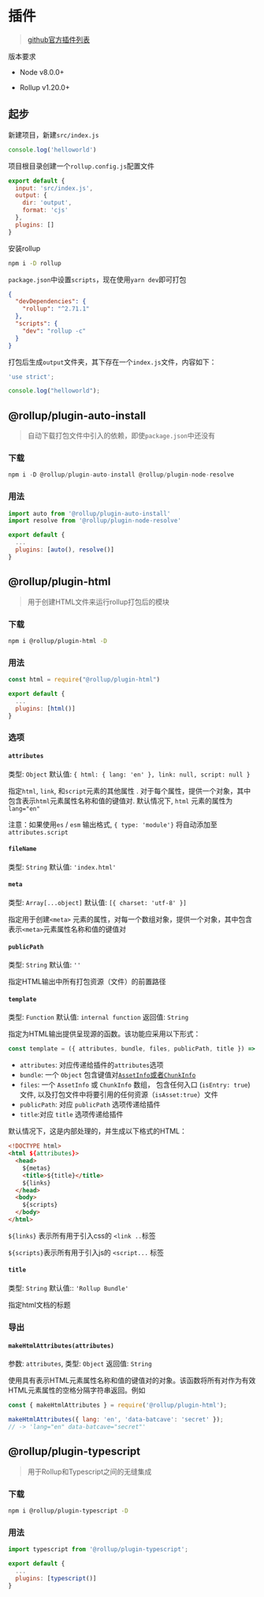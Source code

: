# 插件

> [github官方插件列表](https://github.com/rollup/plugins)

版本要求

- Node v8.0.0+

- Rollup v1.20.0+

## 起步

新建项目，新建`src/index.js`

```js
console.log('helloworld')
```

项目根目录创建一个`rollup.config.js`配置文件

```js
export default {
  input: 'src/index.js',
  output: {
    dir: 'output',
    format: 'cjs'
  },
  plugins: []
}
```

安装rollup

```sh
npm i -D rollup
```

`package.json`中设置`scripts`，现在使用`yarn dev`即可打包

```json
{
  "devDependencies": {
    "rollup": "^2.71.1"
  },
  "scripts": {
    "dev": "rollup -c"
  }
}
```

打包后生成`output`文件夹，其下存在一个`index.js`文件，内容如下：

```js
'use strict';

console.log("helloworld");
```

## @rollup/plugin-auto-install

> 自动下载打包文件中引入的依赖，即使`package.json`中还没有

### 下载

```js
npm i -D @rollup/plugin-auto-install @rollup/plugin-node-resolve
```

### 用法

```js
import auto from '@rollup/plugin-auto-install'
import resolve from '@rollup/plugin-node-resolve'

export default {
  ...
  plugins: [auto(), resolve()]
}
```

## @rollup/plugin-html

> 用于创建HTML文件来运行rollup打包后的模块

### 下载

```sh
npm i @rollup/plugin-html -D
```

### 用法

```js
const html = require("@rollup/plugin-html")

export default {
  ...
  plugins: [html()]
}
```

### 选项

#### `attributes`

类型: `Object`
默认值: `{ html: { lang: 'en' }, link: null, script: null }`

指定`html`, `link`, 和`script`元素的其他属性 . 对于每个属性，提供一个对象，其中包含表示`html`元素属性名称和值的键值对. 默认情况下,  `html` 元素的属性为 `lang="en"`

注意：如果使用`es` / `esm` 输出格式, `{ type: 'module'}` 将自动添加至`attributes.script`

#### `fileName`

类型: `String`
默认值: `'index.html'`

#### `meta`

类型: `Array[...object]`
默认值: `[{ charset: 'utf-8' }]`

指定用于创建`<meta>` 元素的属性，对每一个数组对象，提供一个对象，其中包含表示`<meta>`元素属性名称和值的键值对

#### `publicPath`

类型: `String`
默认值: `''`

指定HTML输出中所有打包资源（文件）的前置路径

#### `template`

类型: `Function`
默认值: `internal function` 返回值: `String`

指定为HTML输出提供呈现源的函数。该功能应采用以下形式：

```js
const template = ({ attributes, bundle, files, publicPath, title }) => { ... }
```

- `attributes`: 对应传递给插件的`attributes`选项
- `bundle`: 一个 `Object` 包含键值对[`AssetInfo`或者`ChunkInfo`](https://rollupjs.org/guide/en/#generatebundle)
- `files`: 一个 `AssetInfo` 或 `ChunkInfo` 数组， 包含任何入口 (`isEntry: true`) 文件, 以及打包文件中将要引用的任何资源（`isAsset:true`）文件
- `publicPath`: 对应 `publicPath` 选项传递给插件
- `title`:对应 `title` 选项传递给插件

默认情况下，这是内部处理的，并生成以下格式的HTML：

```html
<!DOCTYPE html>
<html ${attributes}>
  <head>
    ${metas}
    <title>${title}</title>
    ${links}
  </head>
  <body>
    ${scripts}
  </body>
</html>
```

 `${links}` 表示所有用于引入css的 `<link ..`标签

`${scripts}`表示所有用于引入js的 `<script...` 标签

#### `title`

类型: `String`
默认值:: `'Rollup Bundle'`

指定html文档的标题

### 导出

#### `makeHtmlAttributes(attributes)`

参数: `attributes`, 类型: `Object`
返回值: `String`

使用具有表示HTML元素属性名称和值的键值对的对象。该函数将所有对作为有效HTML元素属性的空格分隔字符串返回。例如

```js
const { makeHtmlAttributes } = require('@rollup/plugin-html');

makeHtmlAttributes({ lang: 'en', 'data-batcave': 'secret' });
// -> 'lang="en" data-batcave="secret"'
```

## @rollup/plugin-typescript 

> 用于Rollup和Typescript之间的无缝集成

### 下载

```sh
npm i @rollup/plugin-typescript -D
```

### 用法

```js
import typescript from '@rollup/plugin-typescript';

export default {
  ...
  plugins: [typescript()]
}
```

